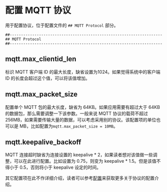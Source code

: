 # 配置 MQTT 协议

用于配置协议，位于配置文件的 ``## MQTT Protocol`` 部分。

```properties
##--------------------------------------------------------------------
## MQTT Protocol
##--------------------------------------------------------------------
```

## mqtt.max_clientid_len

标识 MQTT 客户端 ID 的最大长度，缺省设置为1024。如果觉得系统中的客户端 ID 的长度会超过这个值，可以将该值增加。

## mqtt.max_packet_size

配置单个 MQTT 包的最大长度，缺省为 64KB。如果应用需要有超过大于 64KB 的数据包，那么需要调整一下该参数。一般来说 MQTT 协议的载荷不超过 256MB，如果需要传输大量的数据，可以考虑采用别的协议。该配置项的单位也可以是 MB，比如配置为``mqtt.max_packet_size = 10MB``。

## mqtt.keepalive_backoff

MQTT 连接超时缺省为连接设置的 keepalive * 2，如果读者想对该值做一些调整，可以在此进行配置。比如设置为 0.75，则变为 keepalive * 1.5。但是该值不得小于 0.5，否则将小于 keepalive 设定的时间。



其它配置项在此不作详细介绍，读者可以参考[配置](https://developer.emqx.io/docs/emq/v3/en/config.html)来获取更多关于协议的配置介绍。

